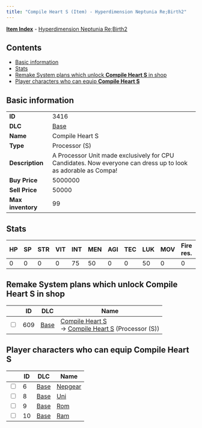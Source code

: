 ```yaml
---
title: "Compile Heart S (Item) - Hyperdimension Neptunia Re;Birth2"
---
```


[**Item Index**](/neptunia/rb2/item/index.html) - [Hyperdimension Neptunia Re;Birth2](/neptunia/rb2)

## Contents

- [Basic information](#basic-information)
- [Stats](#stats)
- [Remake System plans which unlock **Compile Heart S** in shop](#remake-system-plans-which-unlock-compile-heart-s-in-shop)
- [Player characters who can equip **Compile Heart S**](#player-characters-who-can-equip-compile-heart-s)

## Basic information

|   |   |
| -- | -- |
| **ID** | 3416 |
| **DLC** | [Base](/neptunia/rb2/dlc/0-base.html) |
| **Name** | Compile Heart S |
| **Type** | Processor (S) |
| **Description** | A Processor Unit made exclusively for CPU Candidates. Now everyone can dress up to look as adorable as Compa! |
| **Buy Price** | 5000000 |
| **Sell Price** | 50000 |
| **Max inventory** | 99 |

## Stats

| HP | SP | STR | VIT | INT | MEN | AGI | TEC | LUK | MOV | Fire res. | Ice res. | Wind res. | Lightning res. |
| -- | -- | --- | --- | --- | --- | --- | --- | --- | --- | --------- | -------- | --------- | -------------- |
| 0 | 0 | 0 | 0 | 75 | 50 | 0 | 0 | 50 | 0 | 0 | 0 | 0 | 0 |

## Remake System plans which unlock **Compile Heart S** in shop

|    | ID | DLC | Name |
| -- | -- | --- | ---- |
| <input type="checkbox" id="rb2-remake-0-609" class="trackbox" /> | 609 | [Base](/neptunia/rb2/dlc/0-base.html) | [Compile Heart S](/neptunia/rb2/remake/0-609-compile-heart-s.html)<br />→ [Compile Heart S](/neptunia/rb2/item/0-3416-compile-heart-s.html) (Processor (S)) |

## Player characters who can equip **Compile Heart S**

|    | ID | DLC | Name |
| -- | -- | --- | ---- |
| <input type="checkbox" id="rb2-player-0-6" class="trackbox" /> | 6 | [Base](/neptunia/rb2/dlc/0-base.html) | [Nepgear](/neptunia/rb2/player/0-6-nepgear.html) |
| <input type="checkbox" id="rb2-player-0-8" class="trackbox" /> | 8 | [Base](/neptunia/rb2/dlc/0-base.html) | [Uni](/neptunia/rb2/player/0-8-uni.html) |
| <input type="checkbox" id="rb2-player-0-9" class="trackbox" /> | 9 | [Base](/neptunia/rb2/dlc/0-base.html) | [Rom](/neptunia/rb2/player/0-9-rom.html) |
| <input type="checkbox" id="rb2-player-0-10" class="trackbox" /> | 10 | [Base](/neptunia/rb2/dlc/0-base.html) | [Ram](/neptunia/rb2/player/0-10-ram.html) |
